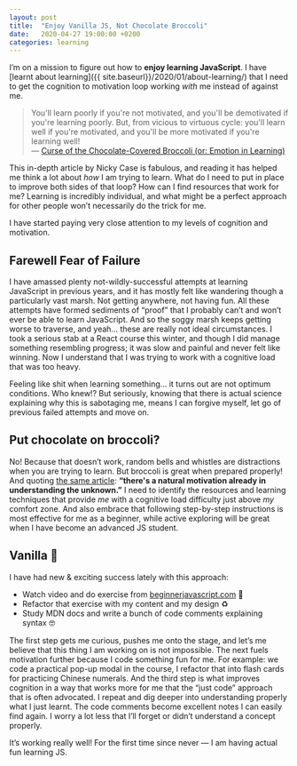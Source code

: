 ```yaml
---
layout: post
title:  "Enjoy Vanilla JS, Not Chocolate Broccoli"
date:   2020-04-27 19:00:00 +0200
categories: learning
---
```


I’m on a mission to figure out how to **enjoy learning JavaScript**. I have [learnt about learning]({{ site.baseurl}}/2020/01/about-learning/) that I need to get the cognition to motivation loop working _with_ me instead of against me.

> You'll learn poorly if you're not motivated, and you'll be demotivated if you're learning poorly. But, from vicious to virtuous cycle: you'll learn well if you're motivated, and you'll be more motivated if you're learning well!<br>
—  [Curse of the Chocolate-Covered Broccoli (or: Emotion in Learning)](https://blog.ncase.me/curse-of-the-chocolate-covered-broccoli-or-emotion-in-learning/)

This in-depth article by Nicky Case is fabulous, and reading it has helped me think a lot about _how_ I am trying to learn. What do I need to put in place to improve both sides of that loop? How can I find resources that work for me? Learning is incredibly individual, and what might be a perfect approach for other people won’t necessarily do the trick for me.

I have started paying very close attention to my levels of cognition and motivation.

## Farewell Fear of Failure

I have amassed plenty not-wildly-successful attempts at learning JavaScript in previous years, and it has mostly felt like wandering though a particularly vast marsh. Not getting anywhere, not having fun. All these attempts have formed sediments of “proof” that I probably can’t and won’t ever be able to learn JavaScript. And so the soggy marsh keeps getting worse to traverse, and yeah… these are really not ideal circumstances. I took a serious stab at a React course this winter, and though I did manage something resembling progress; it was slow and painful and never felt like winning. Now I understand that I was trying to work with a cognitive load that was too heavy.

Feeling like shit when learning something… it turns out are not optimum conditions. Who knew!? But seriously, knowing that there is actual science explaining why this is sabotaging me, means I can forgive myself, let go of previous failed attempts and move on.

## Put chocolate on broccoli?

No! Because that doesn’t work, random bells and whistles are distractions when you are trying to learn. But broccoli is great when prepared properly! And quoting [the same article](https://blog.ncase.me/curse-of-the-chocolate-covered-broccoli-or-emotion-in-learning/): **“there's a natural motivation already in understanding the unknown.”** I need to identify the resources and learning techniques that provide _me_ with a cognitive load difficulty just above _my_ comfort zone. And also embrace that following step-by-step instructions is most effective for me as a beginner, while active exploring will be great when I have become an advanced JS student.

## Vanilla 🍦

I have had new & exciting success lately with this approach:

* Watch video and do exercise from [beginnerjavascript.com](https://beginnerjavascript.com/) 🏀
* Refactor that exercise with my content and my design ♻️
* Study MDN docs and write a bunch of code comments explaining syntax 🤓

The first step gets me curious, pushes me onto the stage, and let’s me believe that this thing I am working on is not impossible. The next fuels motivation further because I code something fun for me. For example: we code a practical pop-up modal in the course, I refactor that into flash cards for practicing Chinese numerals. And the third step is what improves cognition in a way that works more for me that the “just code” approach that is often advocated. I repeat and dig deeper into understanding properly what I just learnt. The code comments become excellent notes I can easily find again. I worry a lot less that I’ll forget or didn’t understand a concept properly.

It’s working really well! For the first time since never — I am having actual fun learning JS.
